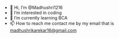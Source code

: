 - 👋 Hi, I’m @Madhushri1216
- 👀 I’m interested in coding
- 🌱 I’m currently learning BCA
- 📫 How to reach me contact me by my email that is madhushrikarekar16@gmail.com

<!---
Madhushri1216/Madhushri1216 is a ✨ special ✨ repository because its `README.md` (this file) appears on your GitHub profile.
You can click the Preview link to take a look at your changes.
--->
